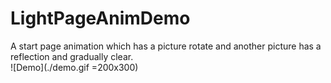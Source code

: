 # LightPageAnimDemo
A start page animation which has a picture rotate and another picture has a reflection and gradually clear.<br/>
![Demo](./demo.gif =200x300)
